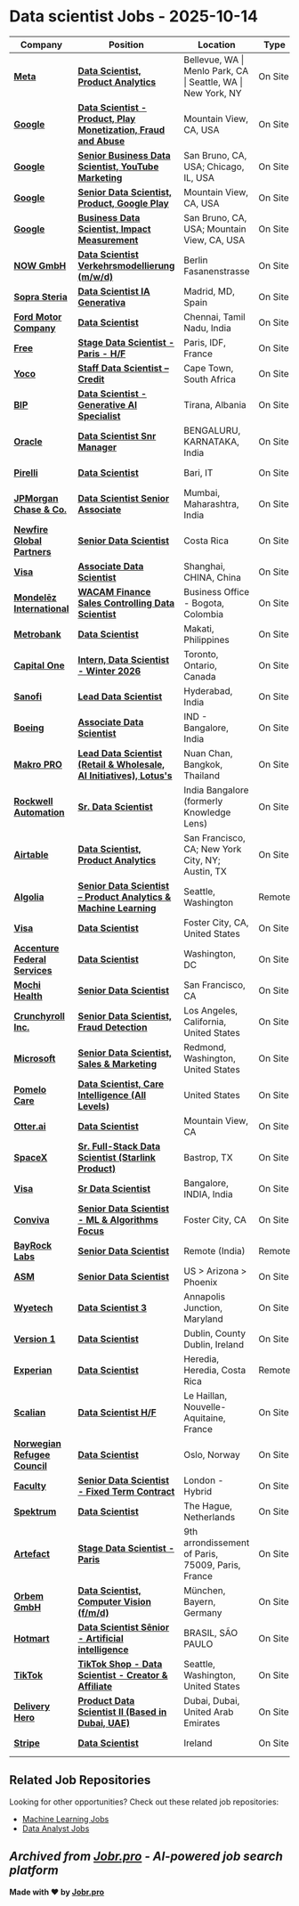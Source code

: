 # Data scientist Jobs - 2025-10-14

| Company | Position | Location | Type | Date |
| ------- | -------- | -------- | ---- | ------ |
| **[Meta](https://www.meta.com/)** | **[Data Scientist, Product Analytics](https://jobr.pro/job/30175658/data-scientist-product-analytics?utm_source=github&utm_medium=repo&utm_campaign=github-data-science-jobs)** | Bellevue, WA \| Menlo Park, CA \| Seattle, WA \| New York, NY | On Site | Oct 14 |
| **[Google](https://www.google.com/)** | **[Data Scientist - Product, Play Monetization, Fraud and Abuse](https://jobr.pro/job/30174612/data-scientist-product-play-monetization-fraud-and-abuse?utm_source=github&utm_medium=repo&utm_campaign=github-data-science-jobs)** | Mountain View, CA, USA | On Site | Oct 14 |
| **[Google](https://www.google.com/)** | **[Senior Business Data Scientist, YouTube Marketing](https://jobr.pro/job/30174603/senior-business-data-scientist-youtube-marketing?utm_source=github&utm_medium=repo&utm_campaign=github-data-science-jobs)** | San Bruno, CA, USA; Chicago, IL, USA | On Site | Oct 14 |
| **[Google](https://www.google.com/)** | **[Senior Data Scientist, Product, Google Play](https://jobr.pro/job/30174424/senior-data-scientist-product-google-play?utm_source=github&utm_medium=repo&utm_campaign=github-data-science-jobs)** | Mountain View, CA, USA | On Site | Oct 14 |
| **[Google](https://www.google.com/)** | **[Business Data Scientist, Impact Measurement](https://jobr.pro/job/30174436/business-data-scientist-impact-measurement?utm_source=github&utm_medium=repo&utm_campaign=github-data-science-jobs)** | San Bruno, CA, USA; Mountain View, CA, USA | On Site | Oct 14 |
| **[NOW GmbH](https://www.now-gmbh.de/)** | **[Data Scientist Verkehrsmodellierung (m/w/d)](https://jobr.pro/job/30166827/data-scientist-verkehrsmodellierung-mwd?utm_source=github&utm_medium=repo&utm_campaign=github-data-science-jobs)** | Berlin Fasanenstrasse | On Site | Oct 14 |
| **[Sopra Steria](https://www.soprasteria.com)** | **[Data Scientist IA Generativa](https://jobr.pro/job/30181076/data-scientist-ia-generativa?utm_source=github&utm_medium=repo&utm_campaign=github-data-science-jobs)** | Madrid, MD, Spain | On Site | Oct 14 |
| **[Ford Motor Company](https://corporate.ford.com/)** | **[Data Scientist](https://jobr.pro/job/30187467/data-scientist?utm_source=github&utm_medium=repo&utm_campaign=github-data-science-jobs)** | Chennai, Tamil Nadu, India | On Site | Oct 14 |
| **[Free](https://etre-free.fr)** | **[Stage Data Scientist - Paris - H/F](https://jobr.pro/job/30181087/stage-data-scientist-paris-hf?utm_source=github&utm_medium=repo&utm_campaign=github-data-science-jobs)** | Paris, IDF, France | On Site | Oct 14 |
| **[Yoco](https://www.yoco.com)** | **[Staff Data Scientist – Credit](https://jobr.pro/job/30177593/staff-data-scientist-credit?utm_source=github&utm_medium=repo&utm_campaign=github-data-science-jobs)** | Cape Town, South Africa | On Site | Oct 14 |
| **[BIP](https://www.bip-group.com/)** | **[Data Scientist - Generative AI Specialist](https://jobr.pro/job/30182178/data-scientist-generative-ai-specialist?utm_source=github&utm_medium=repo&utm_campaign=github-data-science-jobs)** | Tirana, Albania | On Site | Oct 14 |
| **[Oracle](https://www.oracle.com/)** | **[Data Scientist Snr Manager](https://jobr.pro/job/30185094/data-scientist-snr-manager?utm_source=github&utm_medium=repo&utm_campaign=github-data-science-jobs)** | BENGALURU, KARNATAKA, India | On Site | Oct 14 |
| **[Pirelli](https://www.pirelli.com)** | **[Data Scientist](https://jobr.pro/job/30142656/data-scientist?utm_source=github&utm_medium=repo&utm_campaign=github-data-science-jobs)** | Bari, IT | On Site | Oct 14 |
| **[JPMorgan Chase & Co.](https://www.jpmorganchase.com/)** | **[Data Scientist Senior Associate](https://jobr.pro/job/30179915/data-scientist-senior-associate?utm_source=github&utm_medium=repo&utm_campaign=github-data-science-jobs)** | Mumbai, Maharashtra, India | On Site | Oct 14 |
| **[Newfire Global Partners](https://www.newfireglobal.com/)** | **[Senior Data Scientist](https://jobr.pro/job/30158397/senior-data-scientist?utm_source=github&utm_medium=repo&utm_campaign=github-data-science-jobs)** | Costa Rica | On Site | Oct 14 |
| **[Visa](https://visa.com)** | **[Associate Data Scientist](https://jobr.pro/job/30156741/associate-data-scientist?utm_source=github&utm_medium=repo&utm_campaign=github-data-science-jobs)** | Shanghai, CHINA, China | On Site | Oct 14 |
| **[Mondelēz International](https://www.mondelezinternational.com/)** | **[WACAM Finance Sales Controlling Data Scientist](https://jobr.pro/job/30198108/wacam-finance-sales-controlling-data-scientist?utm_source=github&utm_medium=repo&utm_campaign=github-data-science-jobs)** | Business Office - Bogota, Colombia | On Site | Oct 14 |
| **[Metrobank](https://www.metrobank.com.ph/)** | **[Data Scientist](https://jobr.pro/job/30156628/data-scientist?utm_source=github&utm_medium=repo&utm_campaign=github-data-science-jobs)** | Makati, Philippines | On Site | Oct 14 |
| **[Capital One](https://www.capitalonecareers.com/)** | **[Intern, Data Scientist - Winter 2026](https://jobr.pro/job/30178827/intern-data-scientist-winter-2026?utm_source=github&utm_medium=repo&utm_campaign=github-data-science-jobs)** | Toronto, Ontario, Canada | On Site | Oct 14 |
| **[Sanofi](https://www.sanofi.com/)** | **[Lead Data Scientist](https://jobr.pro/job/30151817/lead-data-scientist?utm_source=github&utm_medium=repo&utm_campaign=github-data-science-jobs)** | Hyderabad, India | On Site | Oct 14 |
| **[Boeing](https://www.boeing.com/)** | **[Associate Data Scientist](https://jobr.pro/job/30178957/associate-data-scientist?utm_source=github&utm_medium=repo&utm_campaign=github-data-science-jobs)** | IND - Bangalore, India | On Site | Oct 14 |
| **[Makro PRO](https://www.siammakro.co.th/)** | **[Lead Data Scientist (Retail & Wholesale, AI Initiatives), Lotus's](https://jobr.pro/job/30174838/lead-data-scientist-retail-wholesale-ai-initiatives-lotuss?utm_source=github&utm_medium=repo&utm_campaign=github-data-science-jobs)** | Nuan Chan, Bangkok, Thailand | On Site | Oct 14 |
| **[Rockwell Automation](https://www.rockwellautomation.com/)** | **[Sr. Data Scientist](https://jobr.pro/job/30168586/sr-data-scientist?utm_source=github&utm_medium=repo&utm_campaign=github-data-science-jobs)** | India Bangalore (formerly Knowledge Lens) | On Site | Oct 14 |
| **[Airtable](https://airtable.com/)** | **[Data Scientist, Product Analytics](https://jobr.pro/job/30139198/data-scientist-product-analytics?utm_source=github&utm_medium=repo&utm_campaign=github-data-science-jobs)** | San Francisco, CA; New York City, NY; Austin, TX | On Site | Oct 13 |
| **[Algolia](https://www.algolia.com/)** | **[Senior Data Scientist – Product Analytics & Machine Learning](https://jobr.pro/job/30139836/senior-data-scientist-product-analytics-machine-learning?utm_source=github&utm_medium=repo&utm_campaign=github-data-science-jobs)** | Seattle, Washington | Remote | Oct 13 |
| **[Visa](https://visa.com)** | **[Data Scientist](https://jobr.pro/job/30156743/data-scientist?utm_source=github&utm_medium=repo&utm_campaign=github-data-science-jobs)** | Foster City, CA, United States | On Site | Oct 13 |
| **[Accenture Federal Services](https://www.accenture.com/)** | **[Data Scientist](https://jobr.pro/job/30144163/data-scientist?utm_source=github&utm_medium=repo&utm_campaign=github-data-science-jobs)** | Washington, DC | On Site | Oct 13 |
| **[Mochi Health](https://joinmochi.com/)** | **[Senior Data Scientist](https://jobr.pro/job/30146369/senior-data-scientist?utm_source=github&utm_medium=repo&utm_campaign=github-data-science-jobs)** | San Francisco, CA | On Site | Oct 13 |
| **[Crunchyroll Inc.](https://www.crunchyroll.com/)** | **[Senior Data Scientist, Fraud Detection](https://jobr.pro/job/30142118/senior-data-scientist-fraud-detection?utm_source=github&utm_medium=repo&utm_campaign=github-data-science-jobs)** | Los Angeles, California, United States | On Site | Oct 13 |
| **[Microsoft](https://www.microsoft.com/)** | **[Senior Data Scientist, Sales & Marketing](https://jobr.pro/job/30176909/senior-data-scientist-sales-marketing?utm_source=github&utm_medium=repo&utm_campaign=github-data-science-jobs)** | Redmond, Washington, United States | On Site | Oct 13 |
| **[Pomelo Care](https://www.pomelocare.com/)** | **[Data Scientist, Care Intelligence (All Levels)](https://jobr.pro/job/30141227/data-scientist-care-intelligence-all-levels?utm_source=github&utm_medium=repo&utm_campaign=github-data-science-jobs)** | United States | On Site | Oct 13 |
| **[Otter.ai](https://otter.ai/)** | **[Data Scientist](https://jobr.pro/job/30148011/data-scientist?utm_source=github&utm_medium=repo&utm_campaign=github-data-science-jobs)** | Mountain View, CA | On Site | Oct 13 |
| **[SpaceX](https://www.spacex.com/)** | **[Sr. Full-Stack Data Scientist (Starlink Product)](https://jobr.pro/job/30138571/sr-full-stack-data-scientist-starlink-product?utm_source=github&utm_medium=repo&utm_campaign=github-data-science-jobs)** | Bastrop, TX | On Site | Oct 13 |
| **[Visa](https://visa.com)** | **[Sr Data Scientist](https://jobr.pro/job/30133536/sr-data-scientist?utm_source=github&utm_medium=repo&utm_campaign=github-data-science-jobs)** | Bangalore, INDIA, India | On Site | Oct 13 |
| **[Conviva](https://www.conviva.com/)** | **[Senior Data Scientist - ML & Algorithms Focus](https://jobr.pro/job/30143509/senior-data-scientist-ml-algorithms-focus?utm_source=github&utm_medium=repo&utm_campaign=github-data-science-jobs)** | Foster City, CA | On Site | Oct 13 |
| **[BayRock Labs](https://bayrocklabs.com/)** | **[Senior Data Scientist](https://jobr.pro/job/30165291/senior-data-scientist?utm_source=github&utm_medium=repo&utm_campaign=github-data-science-jobs)** | Remote (India) | Remote | Oct 13 |
| **[ASM](https://www.asm.com/)** | **[Senior Data Scientist](https://jobr.pro/job/30138271/senior-data-scientist?utm_source=github&utm_medium=repo&utm_campaign=github-data-science-jobs)** | US > Arizona > Phoenix | On Site | Oct 13 |
| **[Wyetech](https://wyetechllc.com/)** | **[Data Scientist 3](https://jobr.pro/job/30144129/data-scientist-3?utm_source=github&utm_medium=repo&utm_campaign=github-data-science-jobs)** | Annapolis Junction, Maryland | On Site | Oct 13 |
| **[Version 1](https://www.version1.com)** | **[Data Scientist](https://jobr.pro/job/30133547/data-scientist?utm_source=github&utm_medium=repo&utm_campaign=github-data-science-jobs)** | Dublin, County Dublin, Ireland | On Site | Oct 13 |
| **[Experian](https://www.experian.com/)** | **[Data Scientist](https://jobr.pro/job/30133548/data-scientist?utm_source=github&utm_medium=repo&utm_campaign=github-data-science-jobs)** | Heredia, Heredia, Costa Rica | Remote | Oct 13 |
| **[Scalian](https://www.scalian.com)** | **[Data Scientist H/F](https://jobr.pro/job/30133550/data-scientist-hf?utm_source=github&utm_medium=repo&utm_campaign=github-data-science-jobs)** | Le Haillan, Nouvelle-Aquitaine, France | On Site | Oct 13 |
| **[Norwegian Refugee Council](https://www.nrc.no/)** | **[Data Scientist](https://jobr.pro/job/30176095/data-scientist?utm_source=github&utm_medium=repo&utm_campaign=github-data-science-jobs)** | Oslo, Norway | On Site | Oct 13 |
| **[Faculty](https://faculty.ai)** | **[Senior Data Scientist - Fixed Term Contract](https://jobr.pro/job/30145933/senior-data-scientist-fixed-term-contract?utm_source=github&utm_medium=repo&utm_campaign=github-data-science-jobs)** | London - Hybrid | On Site | Oct 13 |
| **[Spektrum](https://spektrum-group.com/)** | **[Data Scientist](https://jobr.pro/job/30151539/data-scientist?utm_source=github&utm_medium=repo&utm_campaign=github-data-science-jobs)** | The Hague, Netherlands | On Site | Oct 13 |
| **[Artefact](https://www.artefact.com/)** | **[Stage Data Scientist - Paris](https://jobr.pro/job/30142812/stage-data-scientist-paris?utm_source=github&utm_medium=repo&utm_campaign=github-data-science-jobs)** | 9th arrondissement of Paris, 75009, Paris, France | On Site | Oct 13 |
| **[Orbem GmbH](https://orbem.ai/)** | **[Data Scientist, Computer Vision (f/m/d)](https://jobr.pro/job/30139849/data-scientist-computer-vision-fmd?utm_source=github&utm_medium=repo&utm_campaign=github-data-science-jobs)** | München, Bayern, Germany | On Site | Oct 13 |
| **[Hotmart](https://www.hotmart.com/)** | **[Data Scientist Sênior - Artificial intelligence](https://jobr.pro/job/30138495/data-scientist-senior-artificial-intelligence?utm_source=github&utm_medium=repo&utm_campaign=github-data-science-jobs)** | BRASIL, SÃO PAULO | On Site | Oct 13 |
| **[TikTok](https://www.tiktok.com/)** | **[TikTok Shop - Data Scientist - Creator & Affiliate](https://jobr.pro/job/30095093/tiktok-shop-data-scientist-creator-affiliate?utm_source=github&utm_medium=repo&utm_campaign=github-data-science-jobs)** | Seattle, Washington, United States | On Site | Oct 13 |
| **[Delivery Hero](https://www.deliveryhero.com)** | **[Product Data Scientist II (Based in Dubai, UAE)](https://jobr.pro/job/30096085/product-data-scientist-ii-based-in-dubai-uae?utm_source=github&utm_medium=repo&utm_campaign=github-data-science-jobs)** | Dubai, Dubai, United Arab Emirates | On Site | Oct 13 |
| **[Stripe](https://stripe.com/en-ch)** | **[Data Scientist](https://jobr.pro/job/30148839/data-scientist?utm_source=github&utm_medium=repo&utm_campaign=github-data-science-jobs)** | Ireland | On Site | Oct 13 |

## Related Job Repositories

Looking for other opportunities? Check out these related job repositories:

- [Machine Learning Jobs](https://github.com/jobs-jobr-pro/Machine-Learning-Jobs)
- [Data Analyst Jobs](https://github.com/jobs-jobr-pro/Data-Analyst-Jobs)



*Archived from [Jobr.pro](https://jobr.pro?utm_source=github&utm_medium=repo&utm_campaign=github-data-science-jobs) - AI-powered job search platform*
---

**Made with ❤️ by [Jobr.pro](https://jobr.pro?utm_source=github&utm_medium=repo&utm_campaign=github-data-science-jobs)**